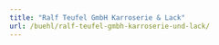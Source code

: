 ```yaml
---
title: "Ralf Teufel GmbH Karroserie & Lack"
url: /buehl/ralf-teufel-gmbh-karroserie-und-lack/
---
```

